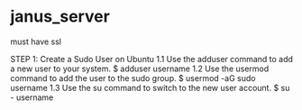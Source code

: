 # janus_server

must have ssl

STEP 1: Create a Sudo User on Ubuntu
  1.1 Use the adduser command to add a new user to your system.
  $ adduser username
  1.2 Use the usermod command to add the user to the sudo group.
  $ usermod -aG sudo username
  1.3 Use the su command to switch to the new user account.
  $ su - username
